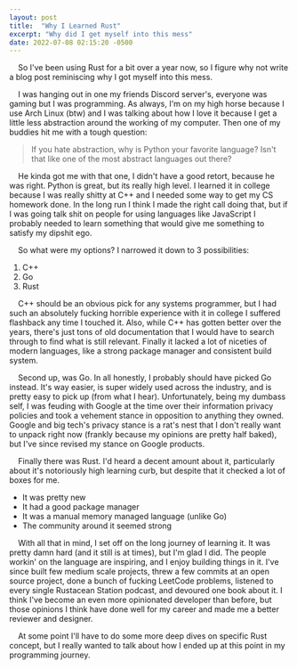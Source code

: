 ```yaml
---
layout: post
title:  "Why I Learned Rust"
excerpt: "Why did I get myself into this mess"
date: 2022-07-08 02:15:20 -0500
---
```

&nbsp;&nbsp;&nbsp; So I've been using Rust for a bit over a year now, so I figure why not write a blog post reminiscing why I got myself into this mess.

&nbsp;&nbsp;&nbsp; I was hanging out in one my friends Discord server's, everyone was gaming but I was programming.
 As always, I'm on my high horse because I use Arch Linux (btw) and I was talking about how I love it because I get a little less abstraction around the working of my computer.
  Then one of my buddies hit me with a tough question:

> If you hate abstraction, why is Python your favorite language?
> Isn't that like one of the most abstract languages out there?

&nbsp;&nbsp;&nbsp; He kinda got me with that one, I didn't have a good retort, because he was right.
 Python is great, but its really high level.
 I learned it in college because I was really shitty at C++ and I needed some way to get my CS homework done.
 In the long run I think I made the right call doing that, but if I was going talk shit on people for using languages like JavaScript I probably needed to learn something that would give me something to satisfy my dipshit ego.

 &nbsp;&nbsp;&nbsp; So what were my options?
  I narrowed it down to 3 possibilities:
1. C++
1. Go
1. Rust

&nbsp;&nbsp;&nbsp; C++ should be an obvious pick for any systems programmer, but I had such an absolutely fucking horrible experience with it in college I suffered flashback any time I touched it.
 Also, while C++ has gotten better over the years, there's just tons of old documentation that I would have to search through to find what is still relevant.
 Finally it lacked a lot of niceties of modern languages, like a strong package manager and consistent build system.

&nbsp;&nbsp;&nbsp; Second up, was Go.
 In all honestly, I probably should have picked Go instead.
 It's way easier, is super widely used across the industry, and is pretty easy to pick up (from what I hear).
 Unfortunately, being my dumbass self, I was feuding with Google at the time over their information privacy policies and took a vehement stance in opposition to anything they owned.
 Google and big tech's privacy stance is a rat's nest that I don't really want to unpack right now (frankly because my opinions are pretty half baked), but I've since revised my stance on Google products.

&nbsp;&nbsp;&nbsp; Finally there was Rust.
 I'd heard a decent amount about it, particularly about it's notoriously high learning curb, but despite that it checked a lot of boxes for me.

- It was pretty new
- It had a good package manager
- It was a manual memory managed language (unlike Go)
- The community around it seemed strong

&nbsp;&nbsp;&nbsp; With all that in mind, I set off on the long journey of learning it.
 It was pretty damn hard (and it still is at times), but I'm glad I did.
 The people workin' on the language are inspiring, and I enjoy building things in it.
 I've since built few medium scale projects, threw a few commits at an open source project, done a bunch of fucking LeetCode problems, listened to every single Rustacean Station podcast, and devoured one book about it.
 I think I've become an even more opinionated developer than before, but those opinions I think have done well for my career and made me a better reviewer and designer.

&nbsp;&nbsp;&nbsp; At some point I'll have to do some more deep dives on specific Rust concept, but I really wanted to talk about how I ended up at this point in my programming journey.

